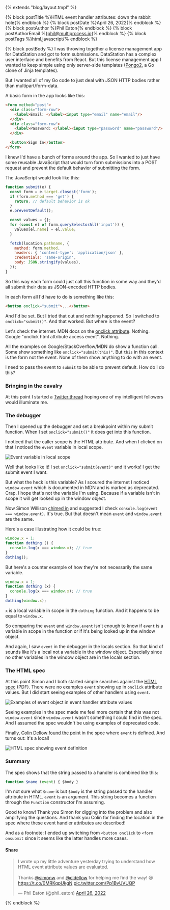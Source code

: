 {% extends "blog/layout.tmpl" %}

{% block postTitle %}HTML event handler attributes: down the rabbit hole{% endblock %}
{% block postDate %}April 26, 2022{% endblock %}
{% block postAuthor %}Phil Eaton{% endblock %}
{% block postAuthorEmail %}phil@multiprocess.io{% endblock %}
{% block postTags %}html,javascript{% endblock %}

{% block postBody %}
I was throwing together a license management app for DataStation and
got to form submissions. DataStation has a complex user interface and
benefits from React. But this license management app I wanted to keep
simple using only server-side templates
([Pongo2](https://github.com/flosch/pongo2), a Go clone of Jinja
templates).

But I wanted all of my Go code to just deal with JSON HTTP bodies
rather than multipart/form-data.

A basic form in the app looks like this:

```html
<form method="post">
  <div class="form-row">
    <label>Email: </label><input type="email" name="email"/>
  </div>
  <div class="form-row">
    <label>Password: </label><input type="password" name="password"/>
  </div>

  <button>Sign In</button>
</form>
```

I knew I'd have a bunch of forms around the app. So I wanted to just
have some reusable JavaScript that would turn form submissions into a
POST request and prevent the default behavior of submitting the form.

The JavaScript would look like this:

```javascript
function submit(e) {
  const form = e.target.closest('form');
  if (form.method === 'get') {
    return; // default behavior is ok
  }
  e.preventDefault();

  const values = {};
  for (const el of form.querySelectorAll('input')) {
    values[el.name] = el.value;
  }

  fetch(location.pathname, {
    method: form.method,
    headers: { 'content-type': 'application/json' },
    credentials: 'same-origin',
    body: JSON.stringify(values),
  });
}
```

So this way each form could just call this function in some way and
they'd all submit their data as JSON-encoded HTTP bodies.

In each form all I'd have to do is something like this:

```html
<button onclick="submit">...</button>
```

And I'd be set. But I tried that out and nothing happened. So I
switched to `onclick="submit()"`. And that worked. But where is the
event?

Let's check the internet. MDN docs on the [onclick
attribute](https://developer.mozilla.org/en-US/docs/Web/SVG/Attribute/onclick#specifications). Nothing. Google
"onclick html attribute access event". Nothing.

All the examples on Google/StackOverflow/MDN do show a function
call. Some show something like `onclick="submit(this)"`. But `this` in
this context is the form not the event. None of them show anything to
do with an event.

I need to pass the event to `submit` to be able to prevent
default. How do I do this?

### Bringing in the cavalry

At this point I started a [Twitter
thread](https://twitter.com/phil_eaton/status/1518675739075301376)
hoping one of my intelligent followers would illuminate me.

### The debugger

Then I opened up the debugger and set a breakpoint within my submit
function. When I set `onclick="submit()"` it does get into this
function.

I noticed that the caller scope is the HTML attribute. And when I
clicked on that I noticed the `event` variable in local scope.

![Event variable in local scope](/event-variable-in-local-scope.png)

Well that looks like it! I set `onclick="submit(event)"` and it works!
I get the submit event I want.

But what the heck is this variable? As I scoured the internet I
noticed `window.event` which is documented in MDN and is marked as
deprecated. Crap. I hope that's not the variable I'm using. Because if
a variable isn't in scope it will get looked up in the window object.

Now Simon Willison [chimed
in](https://twitter.com/simonw/status/1518681988978290688) and
suggested I check `console.log(event === window.event)`. It's
true. But that doesn't mean `event` and `window.event` are the same.

Here's a case illustrating how it could be true:

```javascript
window.x = 1;
function dothing () {
  console.log(x === window.x); // true
}
dothing();
```

But here's a counter example of how they're not necessarily the same
variable.

```javascript
window.x = 1;
function dothing (x) {
  console.log(x === window.x); // true
}
dothing(window.x);
```

`x` is a local variable in scope in the `dothing` function. And it
happens to be equal to `window.x`.

So comparing the `event` and `window.event` isn't enough to know if
`event` is a variable in scope in the function or if it's being looked
up in the window object.

And again, I saw `event` in the debugger in the locals section. So
that kind of sounds like it's a local not a variable in the window
object. Especially since no other variables in the window object are
in the locals section.

### The HTML spec

At this point Simon and I both started simple searches against the
[HTML spec](https://html.spec.whatwg.org/print.pdf) (PDF). There were
no examples `event` showing up in `onclick` attribute values. But I
did start seeing examples of other handlers using `event`.

![Examples of event object in event handler attribute values](/html-spec-event.png)

Seeing examples in the spec made me feel more certain that this was
not `window.event` since `window.event` wasn't something I could find
in the spec. And I assumed the spec wouldn't be using examples of
deprecated code.

Finally, [Colin Dellow found the
point](https://twitter.com/cldellow/status/1518695711654752263) in the
spec where `event` is defined. And turns out: it's a local!

![HTML spec showing event definition](/html-spec-event-definition.png)

### Summary

The spec shows that the string passed to a handler is combined like
this:

```javascript
function $name (event) { $body }
```

I'm not sure what `$name` is but `$body` is the string passed to the
handler attribute in HTML. `event` is an argument. This string becomes
a function through the `Function` constructor I'm assuming.

Good to know! Thank you Simon for digging into the problem and also
amplifying the questions. And thank you Colin for finding the location
in the spec where these event handler attributes are described!

And as a footnote: I ended up switching from `<button onclick` to
`<form onsubmit` since it seems like the latter handles more cases.

#### Share

<blockquote class="twitter-tweet"><p lang="en" dir="ltr">I wrote up my little adventure yesterday trying to understand how HTML event attribute values are evaluated.<br><br>Thanks <a href="https://twitter.com/simonw?ref_src=twsrc%5Etfw">@simonw</a> and <a href="https://twitter.com/cldellow?ref_src=twsrc%5Etfw">@cldellow</a> for helping me find the way! 😆<a href="https://t.co/0MRKqpUkgN">https://t.co/0MRKqpUkgN</a> <a href="https://t.co/Pp1BvUVUQP">pic.twitter.com/Pp1BvUVUQP</a></p>&mdash; Phil Eaton (@phil_eaton) <a href="https://twitter.com/phil_eaton/status/1519048613464268804?ref_src=twsrc%5Etfw">April 26, 2022</a></blockquote> <script async src="https://platform.twitter.com/widgets.js" charset="utf-8"></script>

{% endblock %}
